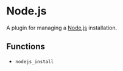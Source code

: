 # Node.js

A plugin for managing a [Node.js](https://nodejs.org) installation.

## Functions

- `nodejs_install`

